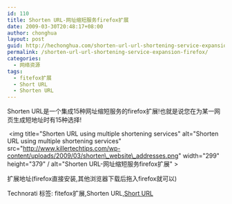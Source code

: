 ```yaml
---
id: 110
title: Shorten URL-网址缩短服务firefox扩展
date: 2009-03-30T20:48:17+08:00
author: chonghua
layout: post
guid: http://hechonghua.com/shorten-url-url-shortening-service-expansion-firefox/
permalink: /shorten-url-url-shortening-service-expansion-firefox/
categories:
  - 网络资源
tags:
  - fitefox扩展
  - Short URL
  - Shorten URL
---
```

Shorten URL是一个集成15种网址缩短服务的firefox扩展!也就是说您在为某一网页生成短地址时有15种选择!

<!--more-->

&#160;<img title="Shorten URL using multiple shortening services" alt="Shorten URL using multiple shortening services" src="http://www.killertechtips.com/wp-content/uploads/2009/03/shorten\_website\_addresses.png" width="299" height="379" / alt="Shorten URL-网址缩短服务firefox扩展" > 

扩展地址(firefox直接安装,其他浏览器下载后拖入firefox就可以)

<div style="padding-bottom: 0px; margin: 0px; padding-left: 0px; padding-right: 0px; display: inline; float: none; padding-top: 0px" id="scid:0767317B-992E-4b12-91E0-4F059A8CECA8:6c0a0393-cdc0-4020-af09-3d5a886a26b8" class="wlWriterEditableSmartContent">
  Technorati 标签: fitefox扩展,Shorten URL,<a href="http://technorati.com/tags/Short+URL" rel="tag">Short URL</a>
</div>